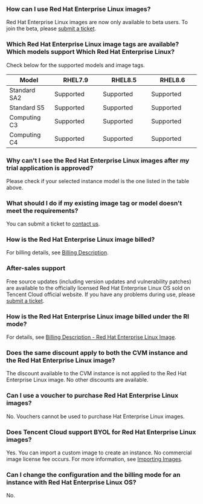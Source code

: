 ### How can I use Red Hat Enterprise Linux images?
Red Hat Enterprise Linux images are now only available to beta users. To join the beta, please [submit a ticket](https://console.tencentcloud.com/workorder/category).

### Which Red Hat Enterprise Linux image tags are available? Which models support Which Red Hat Enterprise Linux?

<dx-alert infotype="explain" title="">
Check below for the supported models and image tags.
</dx-alert>

<table class="tg">
<thead>
  <tr>
    <th width="15%">Model</th>
    <th width="20%">RHEL7.9</th>
    <th width="20%">RHEL8.5</th>
   <th width="20%">RHEL8.6</th>
  </tr>
</thead>
<tbody>
  <tr>
    <td class="tg-0pky">Standard SA2</td>
    <td class="tg-0pky">Supported</td>
    <td class="tg-0pky">Supported</td>
  <td class="tg-0pky">Supported</td>
  </tr>
  <tr>
    <td class="tg-0pky">Standard S5</td>
    <td class="tg-0pky">Supported</td>
    <td class="tg-0pky">Supported</td>
    <td class="tg-0pky">Supported</td>
  </tr>
  <tr>
    <td class="tg-0pky">Computing C3</td>
    <td class="tg-0pky">Supported</td>
    <td class="tg-0pky">Supported</td>
   <td class="tg-0pky">Supported</td>
  </tr>
  <tr>
    <td class="tg-0pky">Computing C4</td>
    <td class="tg-0pky">Supported</td>
    <td class="tg-0pky">Supported</td>
 <td class="tg-0pky">Supported</td>
  </tr>
</tbody>
</table>

### Why can't I see the Red Hat Enterprise Linux images after my trial application is approved?
Please check if your selected instance model is the one listed in the table above.

### What should I do if my existing image tag or model doesn't meet the requirements?
You can submit a ticket to [contact us](https://console.tencentcloud.com/workorder/category).

### How is the Red Hat Enterprise Linux image billed?
For billing details, see [Billing Description](https://www.tencentcloud.com/document/product/213/55134).

### After-sales support
Free source updates (including version updates and vulnerability patches) are available to the officially licensed Red Hat Enterprise Linux OS sold on Tencent Cloud official website. If you have any problems during use, please [submit a ticket](https://console.cloud.tencent.com/workorder/category). 

### How is the Red Hat Enterprise Linux image billed under the RI mode?
For details, see [Billing Description - Red Hat Enterprise Linux Image](https://www.tencentcloud.com/document/product/213/55134).

### Does the same discount apply to both the CVM instance and the Red Hat Enterprise Linux image?
The discount available to the CVM instance is not applied to the Red Hat Enterprise Linux image. No other discounts are available.

### Can I use a voucher to purchase Red Hat Enterprise Linux images?
No. Vouchers cannot be used to purchase Hat Enterprise Linux images.

### Does Tencent Cloud support BYOL for Red Hat Enterprise Linux images?
Yes. You can import a custom image to create an instance. No commercial image license fee occurs. For more information, see [Importing Images](https://intl.cloud.tencent.com/document/product/213/4945).

### Can I change the configuration and the billing mode for an instance with Red Hat Enterprise Linux OS?
No.
